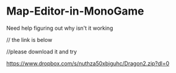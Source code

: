 # Map-Editor-in-MonoGame
Need help figuring out why isn't it working 

// the link is below

//please download it and try 

https://www.dropbox.com/s/nuthza50xbjguhc/Dragon2.zip?dl=0
